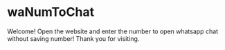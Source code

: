 # waNumToChat
Welcome!
Open the website and enter the number to open whatsapp chat without saving number!
Thank you for visiting.
